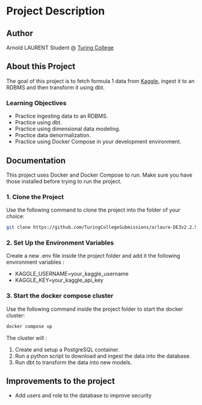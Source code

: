 # Project Description

## Author
Arnold LAURENT
Student @ [Turing College](https://www.turingcollege.com/)

## About this Project
The goal of this project is to fetch formula 1 data from [Kaggle](https://www.kaggle.com/datasets/rohanrao/formula-1-world-championship-1950-2020/), ingest it to an RDBMS and then transform it using dbt.

### Learning Objectives
- Practice ingesting data to an RDBMS.
- Practice using dbt.
- Practice using dimensional data modeling.
- Practice data denormalization.
- Practice using Docker Compose in your development environment.



## Documentation
This project uses Docker and Docker Compose to run. Make sure you have those installed before trying to run the project.

### 1. Clone the Project
Use the following command to clone the project into the folder of your choice:

```bash
git clone https://github.com/TuringCollegeSubmissions/arlaure-DE3v2.2.5.git
```

### 2. Set Up the Environment Variables
Create a new .env file inside the project folder and add it the following environment variables :

- KAGGLE_USERNAME=your_kaggle_username
- KAGGLE_KEY=your_kaggle_api_key

### 3. Start the docker compose cluster
Use the following command inside the project folder to start the docker cluster:

```bash
docker compose up
```

The cluster will :

1) Create and setup a PostgreSQL container.
2) Run a python script to download and ingest the data into the database.
3) Run dbt to transform the data into new models.



## Improvements to the project
* Add users and role to the database to improve security

